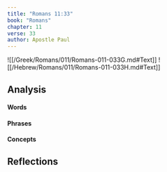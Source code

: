 ```yaml
---
title: "Romans 11:33"
book: "Romans"
chapter: 11
verse: 33
author: Apostle Paul
---
```

![[/Greek/Romans/011/Romans-011-033G.md#Text]]
![[/Hebrew/Romans/011/Romans-011-033H.md#Text]]

## Analysis

#### Words

#### Phrases

#### Concepts

## Reflections
